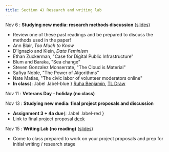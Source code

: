 ```yaml
---
title: Section 4) Research and writing lab
---
```

Nov 6
: **Studying new media: research methods discussion** ([slides](https://docs.google.com/presentation/d/1kvL2l5hv2CUMh8w8y8Y-JJzKh8XVHe1pKceJT-QlYj8/edit#slide=id.g3114a47a5b1_0_114))
- Review one of these past readings and be prepared to discuss the methods used in the paper! 
- Ann Blair, _Too Much to Know_ 
- D'Ignazio and Klein, _Data Feminism_ 
- Ethan Zuckerman, "Case for Digital Public Infrastructure" 
- Blum and Baraka, "Sea change" 
- Steven Gonzalez Monserrate, "The Cloud is Material" 
- Safiya Noble, "The Power of Algorithms" 
- Nate Matias, "The civic labor of volunteer moderators online"
- **In class**{: .label .label-blue } [Ruha Benjamin](https://www.youtube.com/watch?v=QO3nY_u6hos), [TL Draw](https://www.tldraw.com/r/dF57JG83F4pGZ24swomB0?d=v532.-563.3512.1721.page) 

Nov 11 
: **Veterans Day – holiday (no class)**

Nov 13
: **Studying new media: final project proposals and discussion**
- **Assignment 3 + 4a due**{: .label .label-red } 
- Link to final project proposal [deck](https://docs.google.com/presentation/d/1K6U8tAHG4w23jkQpWRQ_cPLyzyPnd4XEzJZci4bN-gs/edit?usp=sharing)

Nov 15
: **Writing Lab (no reading)** ([slides](https://docs.google.com/presentation/d/14SdQMXfyj-I5wP1yzdf548Vr33scCF7DVUGYlEUFaCk/edit#slide=id.g315f690c889_1_182))
- Come to class prepared to work on your project proposals and prep for initial writing / research stage 
